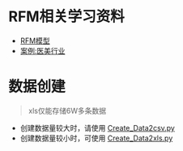 # RFM相关学习资料
- [RFM模型](https://github.com/xingwenzan/random_data_RFM/blob/main/%E5%AE%A2%E6%88%B7%E6%95%B0%E6%8D%AE%E5%88%86%E6%9E%90%201.%20RFM%20%E6%A8%A1%E5%9E%8B.pdf)
- [案例:医美行业]()
# 数据创建
> xls仅能存储6W多条数据
- 创建数据量较大时，请使用 [Create_Data2csv.py](https://github.com/xingwenzan/random_data_RFM/blob/main/Create_Data2csv.py)
- 创建数据量较小时，可使用 [Create_Data2xls.py](https://github.com/xingwenzan/random_data_RFM/blob/main/Create_Data2xls.py)
